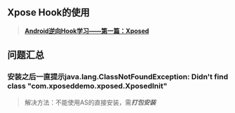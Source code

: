 ## Xpose Hook的使用



> [**Android逆向Hook学习——第一篇：Xposed**](https://www.52pojie.cn/thread-873013-1-1.html)









## 问题汇总



### 安装之后一直提示java.lang.ClassNotFoundException: Didn't find class "com.xposeddemo.xposed.XposedInit"

> 解决方法：不能使用AS的直接安装，需***打包安装***

